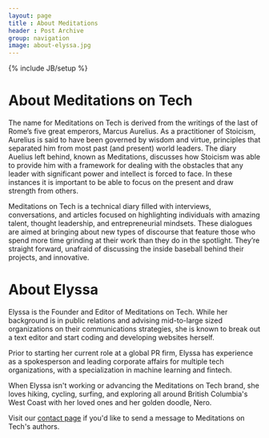 ```yaml
---
layout: page
title : About Meditations
header : Post Archive
group: navigation
image: about-elyssa.jpg
---
```

{% include JB/setup %}

# About Meditations on Tech

The name for Meditations on Tech is derived from the writings of the last of Rome’s five great emperors, Marcus Aurelius. As a practitioner of Stoicism, Aurelius is said to have been governed by wisdom and virtue, principles that separated him from most past (and present) world leaders. The diary Auelius left behind, known as Meditations, discusses how Stoicism was able to provide him with a framework for dealing with the obstacles that any leader with significant power and intellect is forced to face. In these instances it is important to be able to focus on the present and draw strength from others.

Meditations on Tech is a technical diary filled with interviews, conversations, and articles focused on highlighting individuals with amazing talent, thought leadership, and entrepreneurial mindsets. These dialogues are aimed at bringing about new types of discourse that feature those who spend more time grinding at their work than they do in the spotlight. They’re straight forward, unafraid of discussing the inside baseball behind their projects, and innovative.


# About Elyssa
Elyssa is the Founder and Editor of Meditations on Tech.   While her background is in public relations and advising mid-to-large sized organizations on their communications strategies, she is known to break out a text editor and start coding and developing websites herself.

Prior to starting her current role at a global PR firm, Elyssa has experience as a spokesperson and leading corporate affairs for multiple tech organizations, with a specialization in machine learning and fintech.

When Elyssa isn't working or advancing the Meditations on Tech brand, she loves hiking, cycling, surfing, and exploring all around British Columbia's West Coast with her loved ones and her golden doodle, Nero.

Visit our <a href="/contact.html">contact page</a> if you'd like to send a message to Meditations on Tech's authors.
